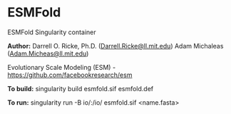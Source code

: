 # ESMFold
ESMFold Singularity container

**Author:** Darrell O. Ricke, Ph.D. (Darrell.Ricke@ll.mit.edu)
        Adam Michaleas (Adam.Micheas@ll.mit.edu)

Evolutionary Scale Modeling (ESM) - https://github.com/facebookresearch/esm

**To build:** singularity build esmfold.sif esmfold.def

**To run:** singularity run -B io/:/io/ esmfold.sif <name.fasta>

